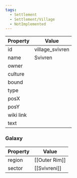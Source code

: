 ```yaml
---
tags:
  - Settlement
  - Settlement/Village
  - NotImplemented
---
```


| Property  | Value           |
| --------- | --------------- |
| id        | village_svivren |
| name      | Svivren         |
| owner     |                 |
| culture   |                 |
| bound     |                 |
| type      |                 |
| posX      |                 |
| posY      |                 |
| wiki link |                 |
| text      |                 |

### Galaxy
| Property | Value         |
| -------- | ------------- |
| region   | [[Outer Rim]] |
| sector   | [[Svivreni]]  |
